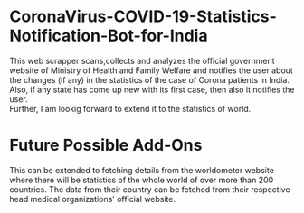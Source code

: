   # CoronaVirus-COVID-19-Statistics-Notification-Bot-for-India  

This web scrapper scans,collects and analyzes the official government website of Ministry of Health and Family Welfare and notifies the user about the changes (if any) in the statistics of the case of Corona patients in India.    
Also, if any state has come up new with its first case, then also it notifies the user.      
Further, I am lookig forward to extend it to the statistics of world.

  
# Future Possible Add-Ons    
   
This can be extended to fetching details from the worldometer website where there will be statistics of the whole world of over more than 200 countries. The data from their country can be fetched from their respective head medical organizations' official website.

